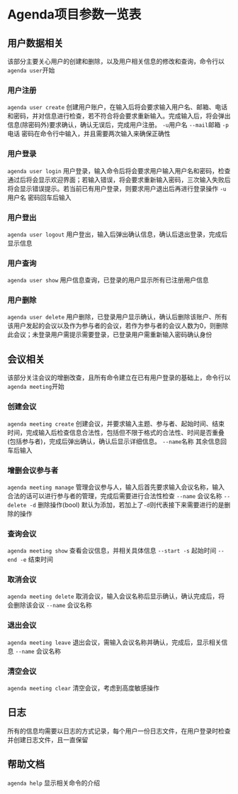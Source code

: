 # Agenda项目参数一览表
## 用户数据相关
该部分主要关心用户的创建和删除，以及用户相关信息的修改和查询，命令行以`agenda user`开始
### 用户注册
`agenda user create`
创建用户账户，在输入后将会要求输入用户名、邮箱、电话和密码，并对信息进行检查，若不符合将会要求重新输入。完成输入后，将会弹出信息(除密码外)要求确认，确认无误后，完成用户注册。
`-u`用户名 `--mail`邮箱 `-p`电话 密码在命令行中输入，并且需要两次输入来确保正确性
### 用户登录
`agenda user login`
用户登录，输入命令后将会要求用户输入用户名和密码，检查通过后将会显示欢迎界面；若输入错误，将会要求重新输入密码，三次输入失败后将会显示错误提示。若当前已有用户登录，则要求用户退出后再进行登录操作
`-u`用户名 密码回车后输入
### 用户登出
`agenda user logout`
用户登出，输入后弹出确认信息，确认后退出登录，完成后显示信息
### 用户查询
`agenda user show`
用户信息查询，已登录的用户显示所有已注册用户信息
### 用户删除
`agenda user delete`
用户删除，已登录用户显示确认，确认后删除该账户、所有该用户发起的会议以及作为参与者的会议，若作为参与者的会议人数为0，则删除此会议；未登录用户需提示需要登录，已登录用户需重新输入密码确认身份
## 会议相关
该部分关注会议的增删改查，且所有命令建立在已有用户登录的基础上，命令行以`agenda meeting`开始
### 创建会议
`agenda meeting create`
创建会议，并要求输入主题、参与者、起始时间、结束时间，完成输入后检查信息合法性，包括但不限于格式的合法性、时间是否重叠(包括参与者)，完成后弹出确认，确认后显示详细信息。
`--name`名称 其余信息回车后输入
### 增删会议参与者
`agenda meeting manage`
管理会议参与人，输入后首先要求输入会议名称，输入合法的话可以进行参与者的管理，完成后需要进行合法性检查
`--name` 会议名称 `--delete -d` 删除操作(bool) 默认为添加，若加上了`-d`则代表接下来需要进行的是删除的操作
### 查询会议
`agenda meeting show`
查看会议信息，并相关具体信息
`--start -s` 起始时间 `--end -e` 结束时间
### 取消会议
`agenda meeting delete`
取消会议，输入会议名称后显示确认，确认完成后，将会删除该会议
`--name` 会议名称
### 退出会议
`agenda meeting leave`
退出会议，需输入会议名称并确认，完成后，显示相关信息
`--name` 会议名称
### 清空会议
`agenda meeting clear`
清空会议，考虑到高度敏感操作
## 日志
所有的信息均需要以日志的方式记录，每个用户一份日志文件，在用户登录时检查并创建日志文件，且一直保留
## 帮助文档
`agenda help`
显示相关命令的介绍